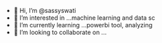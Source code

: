 - 👋 Hi, I’m @sassyswati
- 👀 I’m interested in ...machine learning and data sc
- 🌱 I’m currently learning ...powerbi tool, analyzing 
- 💞️ I’m looking to collaborate on ...

<!---
sassyswati/sassyswati is a ✨ special ✨ repository because its `README.md` (this file) appears on your GitHub profile.
You can click the Preview link to take a look at your changes.
--->
